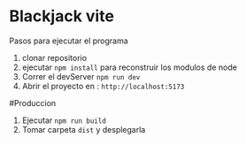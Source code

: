# Blackjack vite

Pasos para ejecutar el programa

1. clonar repositorio
2. ejecutar ```npm install``` para reconstruir los modulos de node
3. Correr el devServer ```npm run dev```
4. Abrir el proyecto en : ```http://localhost:5173```

#Produccion

1. Ejecutar ```npm run build```
2. Tomar carpeta ```dist``` y desplegarla